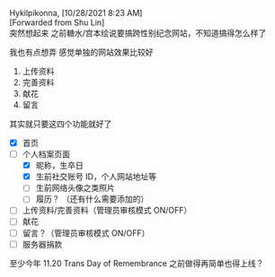 Hykilpikonna, [10/28/2021 8:23 AM]  
[Forwarded from Shu Lin]  
突然想起来 之前糖水/宫本绘说要搞跨性别纪念网站，不知道搞得怎么样了

我也有点想弄 感觉单独的网站效果比较好

1. 上传资料
2. 完善资料
3. 献花
4. 留言

其实就只要这四个功能就好了

- [x] 首页
- [ ] 个人档案页面
   - [x] 昵称，生卒日
   - [x] 生前社交账号 ID，个人网站地址等
   - [ ] 生前网络头像之类照片
   - [ ] 履历？   （还有什么需要添加的） 
- [ ] 上传资料/完善资料（管理员审核模式 ON/OFF）
- [ ] 献花
- [ ] 留言？（管理员审核模式 ON/OFF）
- [ ] 服务器捐款

至少今年 11.20 Trans Day of Remembrance 之前做得再简单也得上线？
